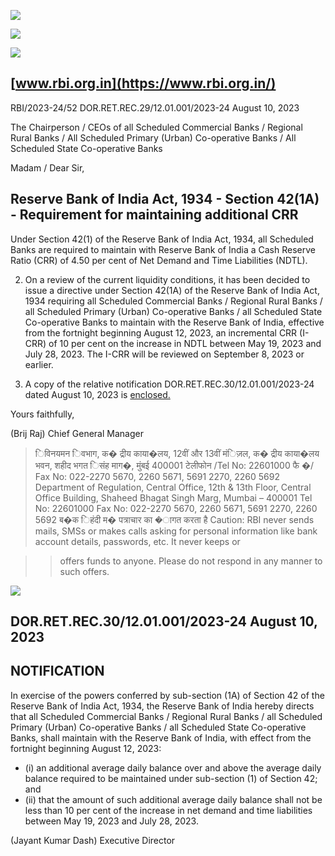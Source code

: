 ![](_page_0_Picture_0.jpeg)

![](_page_0_Picture_1.jpeg)

![](_page_0_Picture_2.jpeg)

## [www.rbi.org.in](https://www.rbi.org.in/)

RBI/2023-24/52 DOR.RET.REC.29/12.01.001/2023-24 August 10, 2023

The Chairperson / CEOs of all Scheduled Commercial Banks / Regional Rural Banks / All Scheduled Primary (Urban) Co-operative Banks / All Scheduled State Co-operative Banks

Madam / Dear Sir,

## **Reserve Bank of India Act, 1934 - Section 42(1A) - Requirement for maintaining additional CRR**

Under Section 42(1) of the Reserve Bank of India Act, 1934, all Scheduled Banks are required to maintain with Reserve Bank of India a Cash Reserve Ratio (CRR) of 4.50 per cent of Net Demand and Time Liabilities (NDTL).

2. On a review of the current liquidity conditions, it has been decided to issue a directive under Section 42(1A) of the Reserve Bank of India Act, 1934 requiring all Scheduled Commercial Banks / Regional Rural Banks / all Scheduled Primary (Urban) Co-operative Banks / all Scheduled State Co-operative Banks to maintain with the Reserve Bank of India, effective from the fortnight beginning August 12, 2023, an incremental CRR (I-CRR) of 10 per cent on the increase in NDTL between May 19, 2023 and July 28, 2023. The I-CRR will be reviewed on September 8, 2023 or earlier.

3. A copy of the relative notification DOR.RET.REC.30/12.01.001/2023-24 dated August 10, 2023 is [enclosed.](#page-1-0)

Yours faithfully,

 (Brij Raj) Chief General Manager

> िविनयमन िवभाग, क� द्रीय काया�लय, 12वीं और 13वीं मंिज़ल, क� द्रीय काया�लय भवन, शहीद भगत िसंह माग�, मुंबई 400001 टेलीफोन /Tel No: 22601000 फै �/ Fax No: 022-2270 5670, 2260 5671, 5691 2270, 2260 5692 Department of Regulation, Central Office, 12th & 13th Floor, Central Office Building, Shaheed Bhagat Singh Marg, Mumbai – 400001 Tel No: 22601000 Fax No: 022-2270 5670, 2260 5671, 5691 2270, 2260 5692 ब�क िहंदी म� पत्राचार का �ागत करता है Caution: RBI never sends mails, SMSs or makes calls asking for personal information like bank account details, passwords, etc. It never keeps or

> > offers funds to anyone. Please do not respond in any manner to such offers.

![](_page_1_Picture_0.jpeg)

## <span id="page-1-0"></span>DOR.RET.REC.30/12.01.001/2023-24 August 10, 2023

## **NOTIFICATION**

In exercise of the powers conferred by sub-section (1A) of Section 42 of the Reserve Bank of India Act, 1934, the Reserve Bank of India hereby directs that all Scheduled Commercial Banks / Regional Rural Banks / all Scheduled Primary (Urban) Co-operative Banks / all Scheduled State Co-operative Banks, shall maintain with the Reserve Bank of India, with effect from the fortnight beginning August 12, 2023:

- (i) an additional average daily balance over and above the average daily balance required to be maintained under sub-section (1) of Section 42; and
- (ii) that the amount of such additional average daily balance shall not be less than 10 per cent of the increase in net demand and time liabilities between May 19, 2023 and July 28, 2023.

(Jayant Kumar Dash) Executive Director